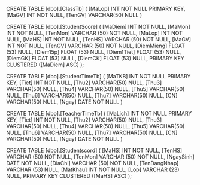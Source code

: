 CREATE TABLE [dbo].[ClassTb]
(
	[MaLop] INT NOT NULL PRIMARY KEY, 
    [MaGV] INT NOT NULL, 
    [TenGV] VARCHAR(50) NULL
)

CREATE TABLE [dbo].[StudentScore] (
    [MaDiem]    INT          NOT NULL,
    [MaMon]     INT          NOT NULL,
    [TenMon]    VARCHAR (50) NOT NULL,
    [MaLop]     INT          NOT NULL,
    [MaHS]      INT          NOT NULL,
    [TenHS]     VARCHAR (50) NOT NULL,
    [MaGV]      INT          NOT NULL,
    [TenGV]     VARCHAR (50) NOT NULL,
    [DiemMieng] FLOAT (53)   NULL,
    [Diem15p]   FLOAT (53)   NULL,
    [Diem1Tiet] FLOAT (53)   NULL,
    [DiemGK]    FLOAT (53)   NULL,
    [DiemCK]    FLOAT (53)   NULL,
    PRIMARY KEY CLUSTERED ([MaDiem] ASC)
);

CREATE TABLE [dbo].[StudentTimeTb]
(
	[MaTKB] INT NOT NULL PRIMARY KEY, 
    [Tiet] INT NOT NULL, 
    [Thu2] VARCHAR(50) NULL, 
    [Thu3] VARCHAR(50) NULL, 
    [Thu4] VARCHAR(50) NULL, 
    [Thu5] VARCHAR(50) NULL, 
    [Thu6] VARCHAR(50) NULL, 
    [Thu7] VARCHAR(50) NULL, 
    [CN] VARCHAR(50) NULL, 
    [Ngay] DATE NOT NULL
)

CREATE TABLE [dbo].[TeacherTimeTb]
(
	[MaLich] INT NOT NULL PRIMARY KEY, 
    [Tiet] INT NOT NULL, 
    [Thu2] VARCHAR(50) NULL, 
    [Thu3] VARCHAR(50) NULL, 
    [Thu4] VARCHAR(50) NULL, 
    [Thu5] VARCHAR(50) NULL, 
    [Thu6] VARCHAR(50) NULL, 
    [Thu7] VARCHAR(50) NULL, 
    [CN] VARCHAR(50) NULL, 
    [Ngay] DATE NOT NULL
)

CREATE TABLE [dbo].[Studentscord] (
    [MaHS]    INT          NOT NULL,
    [TenHS]     VARCHAR (50)   NOT NULL,
    [TenMon]    VARCHAR (50) NOT NULL,
	[NgaySinh]      DATE        NOT NULL,
    [DiaChi]    VARCHAR (50)  NOT NULL,
	[TenDangNhap] VARCHAR (53)   NULL,
    [MatKhau]   INT NOT NULL,
    [Lop] VARCHAR (23)   NULL,
    PRIMARY KEY CLUSTERED ([MaHS] ASC)
);

